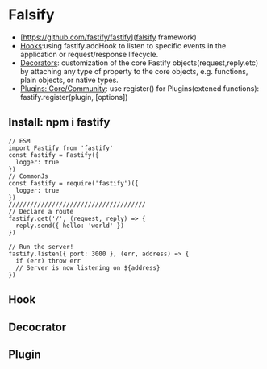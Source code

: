 # Falsify 
- [https://github.com/fastify/fastify](falsify framework)
- [Hooks](https://github.com/fastify/fastify/blob/main/docs/Reference/Hooks.md):using fastify.addHook to listen to specific events in the application or request/response lifecycle.
- [Decorators](https://github.com/fastify/fastify/blob/main/docs/Reference/Decorators.md): customization of the core Fastify objects(request,reply.etc) by attaching any type of property to the core objects, e.g. functions, plain objects, or native types.
- [Plugins: Core/Community](https://github.com/fastify/fastify/blob/main/docs/Guides/Ecosystem.md): use register() for Plugins(extened functions): fastify.register(plugin, [options])

## Install: npm i fastify
```
// ESM
import Fastify from 'fastify'
const fastify = Fastify({
  logger: true
})
// CommonJs
const fastify = require('fastify')({
  logger: true
})
//////////////////////////////////////
// Declare a route
fastify.get('/', (request, reply) => {
  reply.send({ hello: 'world' })
})

// Run the server!
fastify.listen({ port: 3000 }, (err, address) => {
  if (err) throw err
  // Server is now listening on ${address}
})
```

## Hook

## Decocrator

## Plugin

